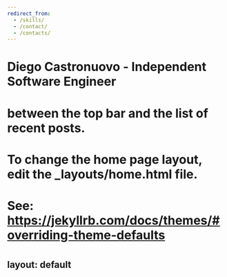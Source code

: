 ```yaml
---
redirect_from:
  - /skills/
  - /contact/
  - /contacts/
---
```

# Diego Castronuovo - Independent Software Engineer
# between the top bar and the list of recent posts.
# To change the home page layout, edit the _layouts/home.html file.
# See: https://jekyllrb.com/docs/themes/#overriding-theme-defaults
#
layout: default
---
